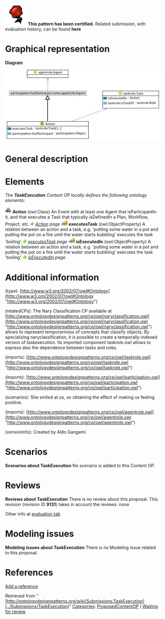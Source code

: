 [![](../images/thumb/b/b5/Certified.png/70px-Certified.png)](../Image/Certified.png "Certified.png") __This pattern has been certified.__
Related submission, with evaluation history, can be found __here__





#  Graphical representation


__Diagram__




[![Image:Taskexecution.jpg](../images/d/db/Taskexecution.jpg)](../Image/Taskexecution.jpg "Image:Taskexecution.jpg")




#  General description


  




#  Elements


_The __TaskExecution__ Content OP locally defines the following ontology elements:_



[![Class](../images/thumb/2/27/Class.gif/20px-Class.gif)](../Image/Class.gif "Class") __Action__ (owl:Class) An Event with at least one Agent that isParticipantIn it, and that executes a Task that typically isDefinedIn a Plan, Workflow, Project, etc. 
 [![](../images/thumb/8/87/ArrowRight.gif/11px-ArrowRight.gif)](../Image/ArrowRight.gif "ArrowRight.gif") _[Action](../Submissions/TaskExecution/Action "Submissions:TaskExecution/Action") page_
[![ObjectProperty](../images/thumb/c/c3/ObjectProperty.gif/20px-ObjectProperty.gif)](../Image/ObjectProperty.gif "ObjectProperty") __executesTask__ (owl:ObjectProperty) A relation between an action and a task, e.g. 'putting some water in a pot and putting the pot on a fire until the water starts bubbling' executes the task 'boiling'. 
 [![](../images/thumb/8/87/ArrowRight.gif/11px-ArrowRight.gif)](../Image/ArrowRight.gif "ArrowRight.gif") _[executesTask](../Submissions/TaskExecution/executesTask "Submissions:TaskExecution/executesTask") page_
[![ObjectProperty](../images/thumb/c/c3/ObjectProperty.gif/20px-ObjectProperty.gif)](../Image/ObjectProperty.gif "ObjectProperty") __isExecutedIn__ (owl:ObjectProperty) A relation between an action and a task, e.g. 'putting some water in a pot and putting the pot on a fire until the water starts bubbling' executes the task 'boiling'. 
 [![](../images/thumb/8/87/ArrowRight.gif/11px-ArrowRight.gif)](../Image/ArrowRight.gif "ArrowRight.gif") _[isExecutedIn](../Submissions/TaskExecution/isExecutedIn "Submissions:TaskExecution/isExecutedIn") page_
#  Additional information


(type): [http://www.w3.org/2002/07/owl#Ontology](http://www.w3.org/2002/07/owl#Ontology "http://www.w3.org/2002/07/owl#Ontology")


(relatedCPs): The Nary Classification CP available at [http://www.ontologydesignpatterns.org/cp/owl/naryclassification.owl](http://www.ontologydesignpatterns.org/cp/owl/naryclassification.owl "http://www.ontologydesignpatterns.org/cp/owl/naryclassification.owl") allows to represent temporariness of concepts that classify objects. By specializing naryclassification, it is possible to create a temporally-indexed version of taskexecution.
Its imported component taskrole.owl allows to express also the dependence between tasks and roles.


(imports): [http://www.ontologydesignpatterns.org/cp/owl/taskrole.owl](http://www.ontologydesignpatterns.org/cp/owl/taskrole.owl "http://www.ontologydesignpatterns.org/cp/owl/taskrole.owl")


(imports): [http://www.ontologydesignpatterns.org/cp/owl/participation.owl](http://www.ontologydesignpatterns.org/cp/owl/participation.owl "http://www.ontologydesignpatterns.org/cp/owl/participation.owl")


(scenarios): She smiled at us, so obtaining the effect of making us feeling positive.


(imports): [http://www.ontologydesignpatterns.org/cp/owl/agentrole.owl](http://www.ontologydesignpatterns.org/cp/owl/agentrole.owl "http://www.ontologydesignpatterns.org/cp/owl/agentrole.owl")


(versionInfo): Created by Aldo Gangemi



#  Scenarios



__Scenarios about TaskExecution__
No scenario is added to this Content OP.




#  Reviews



__Reviews about TaskExecution__
There is no review about this proposal.
This revision (revision ID __9131__) takes in account the reviews: none


Other info at [evaluation tab](http://ontologydesignpatterns.org/wiki/index.php?title=Submissions:TaskExecution&action=evaluation "http://ontologydesignpatterns.org/wiki/index.php?title=Submissions:TaskExecution&action=evaluation")




  




#  Modeling issues



__Modeling issues about TaskExecution__
There is no Modeling issue related to this proposal.




  




#  References


[Add a reference](index.php@title=Odp%253AAdd_reference&subject=../Submissions/TaskExecution "http://ontologydesignpatterns.org/wiki/index.php?title=Odp:Add_reference&subject=Submissions%3ATaskExecution")


  






Retrieved from "[http://ontologydesignpatterns.org/wiki/Submissions:TaskExecution](../Submissions/TaskExecution)"
 [Categories](http://ontologydesignpatterns.org/wiki/Special:Categories "Special:Categories"): [ProposedContentOP](../Category/ProposedContentOP "Category:ProposedContentOP") | [Waiting for review](../Category/Waiting_for_review "Category:Waiting for review")